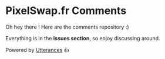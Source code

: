 # PixelSwap.fr Comments

Oh hey there ! Here are the comments repository :)

Everything is in the **issues section**, so enjoy discussing around.

Powered by [Utterances](https://utteranc.es) :+1:
